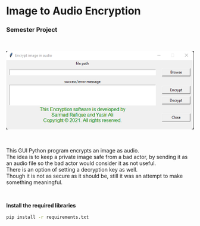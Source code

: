 # Image to Audio Encryption
### Semester Project <br/>

<br/>

![alt text](https://github.com/yasirali0/image_to_audio_encryption/blob/main/gui.png?raw=true)

<br/>

This GUI Python program encrypts an image as audio.<br/>
The idea is to keep a private image safe from a bad actor, by sending it as an audio file so the bad actor would consider it as not useful. <br/>
There is an option of setting a decryption key as well. <br/>
Though it is not as secure as it should be, still it was an attempt to make something meaningful.

<br/>

**Install the required libraries**
```cmd
pip install -r requirements.txt
```
